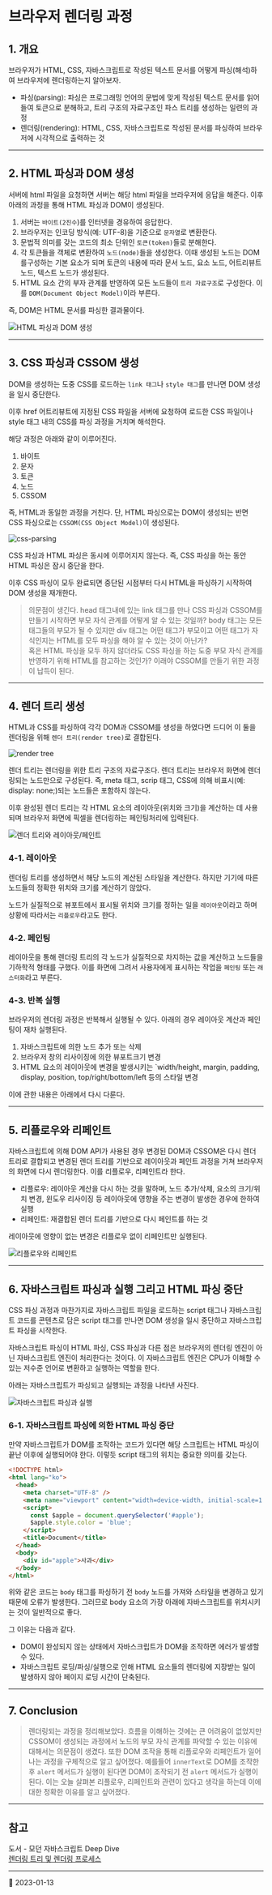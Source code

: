 # 브라우저 렌더링 과정

## 1. 개요

브라우저가 HTML, CSS, 자바스크립트로 작성된 텍스트 문서를 어떻게 파싱(해석)하여 브라우저에 렌더링하는지 알아보자.

- 파싱(parsing): 파싱은 프로그래밍 언어의 문법에 맞게 작성된 텍스트 문서를 읽어 들여 토큰으로 분해하고, 트리 구조의 자료구조인 파스 트리를 생성하는 일련의 과정
- 렌더링(rendering): HTML, CSS, 자바스크립트로 작성된 문서를 파싱하여 브라우저에 시각적으로 출력하는 것

---

## 2. HTML 파싱과 DOM 생성

서버에 html 파일을 요청하면 서버는 해당 html 파일을 브라우저에 응답을 해준다. 이후 아래의 과정을 통해 HTML 파싱과 DOM이 생성된다.

1. 서버는 `바이트(2진수`)를 인터넷을 경유하여 응답한다.
2. 브라우저는 인코딩 방식(예: UTF-8)을 기준으로 `문자열`로 변환한다.
3. 문법적 의미를 갖는 코드의 최소 단위인 `토큰(token)`들로 분해한다.
4. 각 토큰들을 객체로 변환하여 `노드(node)`들을 생성한다. 이때 생성된 노드는 DOM를구성하는 기본 요소가 되며 토큰의 내용에 따라 문서 노드, 요소 노드, 어트리뷰트 노드, 텍스트 노드가 생성된다.
5. HTML 요소 간의 부자 관계를 반영하여 모든 노드들이 `트리 자료구조`로 구성한다. 이를 `DOM(Document Object Model)`이라 부른다.

즉, DOM은 HTML 문서를 파싱한 결과물이다.

![HTML 파싱과 DOM 생성](/image/ETC/BrowerRendering/html-parsing.png)

---

## 3. CSS 파싱과 CSSOM 생성

DOM을 생성하는 도중 CSS를 로드하는 `link 태그`나 `style 태그`를 만나면 DOM 생성을 일시 중단한다.

이후 href 어트리뷰트에 지정된 CSS 파일을 서버에 요청하여 로드한 CSS 파일이나 style 태그 내의 CSS를 파싱 과정을 거치며 해석한다.

해당 과정은 아래와 같이 이루어진다.

1. 바이트
2. 문자
3. 토큰
4. 노드
5. CSSOM

즉, HTML과 동일한 과정을 거친다. 단, HTML 파싱으로는 DOM이 생성되는 반면 CSS 파싱으로는 `CSSOM(CSS Object Model)`이 생성된다.

![css-parsing](/image/ETC/BrowerRendering/css-parsing.png)

CSS 파싱과 HTML 파싱은 동시에 이루어지지 않는다. 즉, CSS 파싱을 하는 동안 HTML 파싱은 잠시 중단을 한다.

이후 CSS 파싱이 모두 완료되면 중단된 시점부터 다시 HTML을 파싱하기 시작하여 DOM 생성을 재개한다.

> 의문점이 생긴다. head 태그내에 있는 link 태그를 만나 CSS 파싱과 CSSOM를 만들기 시작하면 부모 자식 관계를 어떻게 알 수 있는 것일까? body 태그는 모든 태그들의 부모가 될 수 있지만 div 태그는 어떤 태그가 부모이고 어떤 태그가 자식인지는 HTML를 모두 파싱을 해야 알 수 있는 것이 아닌가?  
> 혹은 HTML 파싱을 모두 하지 않더라도 CSS 파싱을 하는 도중 부모 자식 관계를 반영하기 위해 HTML를 참고하는 것인가? 이래야 CSSOM를 만들기 위한 과정이 납득이 된다.

---

## 4. 렌더 트리 생성

HTML과 CSS를 파싱하여 각각 DOM과 CSSOM를 생성을 하였다면 드디어 이 둘을 렌더링을 위해 `렌더 트리(render tree)`로 결합된다.

![render tree](/image/ETC/BrowerRendering/rendertree.png)

렌더 트리는 렌더링을 위한 트리 구조의 자료구조다. 렌더 트리는 브라우저 화면에 렌더링되는 노드만으로 구성된다. 즉, meta 태그, scrip 태그, CSS에 의해 비표시(예: display: none;)되는 노드들은 포함하지 않는다.

이후 완성된 렌더 트리는 각 HTML 요소의 레이아웃(위치와 크기)을 계산하는 데 사용되며 브라우저 화면에 픽셀을 렌더링하는 페인팅처리에 입력된다.

![렌더 트리와 레이아웃/페인트](/image/ETC/BrowerRendering/layout-paint.png)

### 4-1. 레이아웃

렌더링 트리를 생성하면서 해당 노드의 계산된 스타일을 계산한다. 하지만 기기에 따른 노드들의 정확한 위치와 크기를 계산하기 않았다.

노드가 실질적으로 뷰포트에서 표시될 위치와 크기를 정하는 일을 `레이아웃`이라고 하며 상황에 따라서는 `리플로우`라고도 한다.

### 4-2. 페인팅

레이아웃을 통해 렌더링 트리의 각 노드가 실질적으로 차지하는 값을 계산하고 노드들을 기하학적 형태를 구했다. 이를 화면에 그려서 사용자에게 표시하는 작업을 `페인팅` 또는 `래스터화`라고 부른다.

### 4-3. 반복 실행

브라우저의 렌더링 과정은 반복해서 실행될 수 있다. 아래의 경우 레이아웃 계산과 페인팅이 재차 실행된다.

1. 자바스크립트에 의한 노드 추가 또는 삭제
2. 브라우저 창의 리사이징에 의한 뷰포트크기 변경
3. HTML 요소의 레이아웃에 변경을 발생시키는 `width/height, margin, padding, display, position, top/right/bottom/left 등의 스타일 변경

이에 관한 내용은 아래에서 다시 다룬다.

---

## 5. 리플로우와 리페인트

자바스크립트에 의해 DOM API가 사용된 경우 변경된 DOM과 CSSOM은 다시 렌더 트리로 결합되고 변경된 렌더 트리를 기반으로 레이아웃과 페인트 과정을 거쳐 브라우저의 화면에 다시 렌더링한다. 이를 리플로우, 리페인트라 한다.

- 리플로우: 레이아웃 계산을 다시 하는 것을 말하며, 노드 추가/삭제, 요소의 크기/위치 변경, 윈도우 리사이징 등 레이아웃에 영향을 주는 변경이 발생한 경우에 한하여 실행
- 리페인트: 재결합된 렌더 트리를 기반으로 다시 페인트를 하는 것

레이아웃에 영향이 없는 변경은 리플로우 없이 리페인트만 실행된다.

![리플로우와 리페인트](/image/ETC/BrowerRendering/reflow-repaint.png)

---

## 6. 자바스크립트 파싱과 실행 그리고 HTML 파싱 중단

CSS 파싱 과정과 마찬가지로 자바스크립트 파일을 로드하는 script 태그나 자바스크립트 코드를 콘텐츠로 담은 script 태그를 만나면 DOM 생성을 일시 중단하고 자바스크립트 파싱을 시작한다.

자바스크립트 파싱이 HTML 파싱, CSS 파싱과 다른 점은 브라우저의 렌더링 엔진이 아닌 자바스크립트 엔진이 처리한다는 것이다. 이 자바스크립트 엔진은 CPU가 이해할 수 있는 저수준 언어로 변환하고 실행하는 역할을 한다.

아래는 자바스크립트가 파싱되고 실행되는 과정을 나타낸 사진다.

![자바스크립트 파싱과 실행](/image/ETC/BrowerRendering/js-parsing.png)

### 6-1. 자바스크립트 파싱에 의한 HTML 파싱 중단

만약 자바스크립트가 DOM를 조작하는 코드가 있다면 해당 스크립트는 HTML 파싱이 끝난 이후에 실행되어야 한다. 이렇듯 script 태그의 위치는 중요한 의미를 갖는다.

```html
<!DOCTYPE html>
<html lang="ko">
  <head>
    <meta charset="UTF-8" />
    <meta name="viewport" content="width=device-width, initial-scale=1.0" />
    <script>
      const $apple = document.querySelector('#apple');
      $apple.style.color = 'blue';
    </script>
    <title>Document</title>
  </head>
  <body>
    <div id="apple">사과</div>
  </body>
</html>
```

위와 같은 코드는 `body` 태그를 파싱하기 전 `body` 노드를 가져와 스타일을 변경하고 있기 때문에 오류가 발생한다. 그러므로 body 요소의 가장 아래에 자바스크립트를 위치시키는 것이 일반적으로 좋다.

그 이유는 다음과 같다.

- DOM이 완성되지 않는 상태에서 자바스크립트가 DOM을 조작하면 에러가 발생할 수 있다.
- 자바스크립트 로딩/파싱/실행으로 인해 HTML 요소들의 렌더링에 지장받는 일이 발생하지 않아 페이지 로딩 시간이 단축된다.

---

## 7. Conclusion

> 렌더링되는 과정을 정리해보았다. 흐름을 이해하는 것에는 큰 어려움이 없었지만 CSSOM이 생성되는 과정에서 노드의 부모 자식 관계를 파악할 수 있는 이유에 대해서는 의문점이 생겼다. 또한 DOM 조작을 통해 리플로우와 리페인트가 일어나는 과정을 구체적으로 알고 싶어졌다. 예를들어 `innerText`로 DOM를 조작한 후 `alert` 메서드가 실행이 된다면 DOM이 조작되기 전 `alert` 메서드가 실행이 된다. 이는 오늘 살펴본 리플로우, 리페인트와 관련이 있다고 생각을 하는데 이에 대한 정확한 이유를 알고 싶어졌다.

---

## 참고

도서 - 모던 자바스크립트 Deep Dive  
[렌더링 트리 및 렌더링 프로세스](https://rexiann.github.io/2021/09/11/rendering-process-and-rendering-tree.html)

---

📅 2023-01-13
